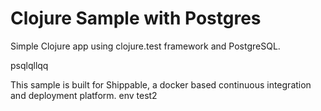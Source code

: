 Clojure Sample with Postgres
=====================

Simple Clojure app using clojure.test framework and PostgreSQL.

psqlqllqq

This sample is built for Shippable, a docker based continuous integration and deployment platform.
env
test2
